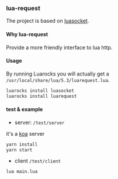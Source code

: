 ### lua-request

The project is based on [luasocket](https://github.com/diegonehab/luasocket).

#### Why lua-request

Provide a more friendly interface to lua http.

#### Usage

By running Luarocks you will actually get a `/usr/local/share/lua/5.3/luarequest.lua`.

```sh
luarocks install luasocket
luarocks install luarequest
```

#### test & example

- server: `/test/server`

it's a [koa](https://koajs.com/) server

```sh
yarn install
yarn start
```

- client `/test/client`

```sh
lua main.lua
```
